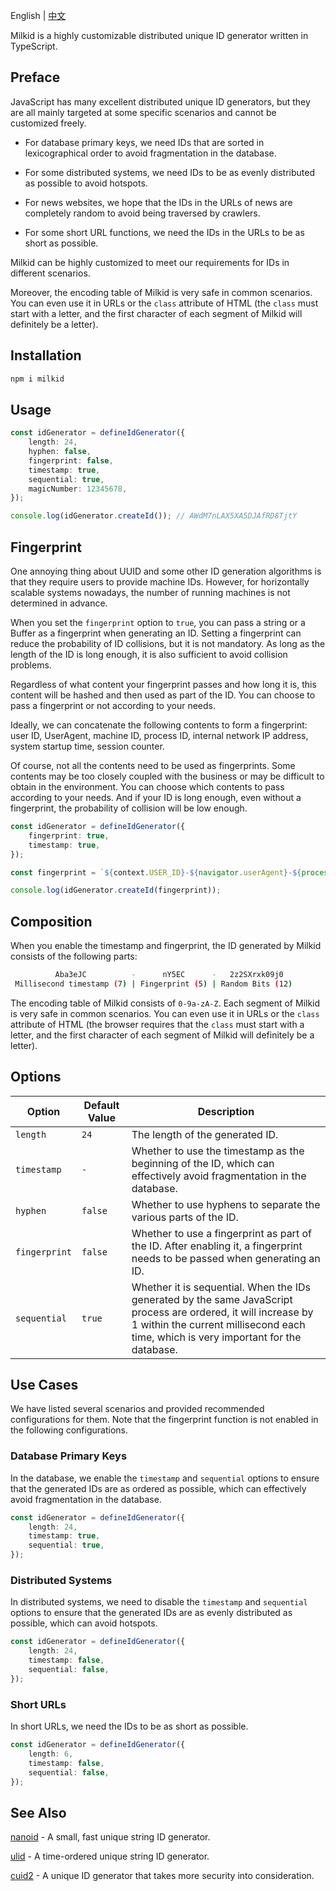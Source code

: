 English | [中文](./README_ZH.md)

Milkid is a highly customizable distributed unique ID generator written in TypeScript.

## Preface

JavaScript has many excellent distributed unique ID generators, but they are all mainly targeted at some specific scenarios and cannot be customized freely.

- For database primary keys, we need IDs that are sorted in lexicographical order to avoid fragmentation in the database.

- For some distributed systems, we need IDs to be as evenly distributed as possible to avoid hotspots.

- For news websites, we hope that the IDs in the URLs of news are completely random to avoid being traversed by crawlers.

- For some short URL functions, we need the IDs in the URLs to be as short as possible.

Milkid can be highly customized to meet our requirements for IDs in different scenarios.

Moreover, the encoding table of Milkid is very safe in common scenarios. You can even use it in URLs or the `class` attribute of HTML (the `class` must start with a letter, and the first character of each segment of Milkid will definitely be a letter).

## Installation

```bash
npm i milkid
```

## Usage

```ts
const idGenerator = defineIdGenerator({
    length: 24,
    hyphen: false,
    fingerprint: false,
    timestamp: true,
    sequential: true,
    magicNumber: 12345678,
});

console.log(idGenerator.createId()); // AWdM7nLAX5XA5DJAfRD8TjtY
```

## Fingerprint

One annoying thing about UUID and some other ID generation algorithms is that they require users to provide machine IDs. However, for horizontally scalable systems nowadays, the number of running machines is not determined in advance.

When you set the `fingerprint` option to `true`, you can pass a string or a Buffer as a fingerprint when generating an ID. Setting a fingerprint can reduce the probability of ID collisions, but it is not mandatory. As long as the length of the ID is long enough, it is also sufficient to avoid collision problems.

Regardless of what content your fingerprint passes and how long it is, this content will be hashed and then used as part of the ID. You can choose to pass a fingerprint or not according to your needs.

Ideally, we can concatenate the following contents to form a fingerprint: user ID, UserAgent, machine ID, process ID, internal network IP address, system startup time, session counter.

Of course, not all the contents need to be used as fingerprints. Some contents may be too closely coupled with the business or may be difficult to obtain in the environment. You can choose which contents to pass according to your needs. And if your ID is long enough, even without a fingerprint, the probability of collision will be low enough.

```ts
const idGenerator = defineIdGenerator({
    fingerprint: true,
    timestamp: true,
});

const fingerprint = `${context.USER_ID}-${navigator.userAgent}-${process.env.MACHINE_ID}-${process.pid}-${getLocalIp()}-${process.uptime()}-${sessionStorage.getItem('sessionCounter')}`;

console.log(idGenerator.createId(fingerprint));
```

## Composition

When you enable the timestamp and fingerprint, the ID generated by Milkid consists of the following parts:

```bash
          Aba3eJC          -      nY5EC      -   2z2SXrxk09j0
 Millisecond timestamp (7) | Fingerprint (5) | Random Bits (12)
```

The encoding table of Milkid consists of `0-9a-zA-Z`. Each segment of Milkid is very safe in common scenarios. You can even use it in URLs or the `class` attribute of HTML (the browser requires that the `class` must start with a letter, and the first character of each segment of Milkid will definitely be a letter).

## Options

Option | Default Value | Description
---|---|---
`length` | `24` | The length of the generated ID.
`timestamp` | `-` | Whether to use the timestamp as the beginning of the ID, which can effectively avoid fragmentation in the database.
`hyphen` | `false` | Whether to use hyphens to separate the various parts of the ID.
`fingerprint` | `false` | Whether to use a fingerprint as part of the ID. After enabling it, a fingerprint needs to be passed when generating an ID.
`sequential` | `true` | Whether it is sequential. When the IDs generated by the same JavaScript process are ordered, it will increase by 1 within the current millisecond each time, which is very important for the database.

## Use Cases

We have listed several scenarios and provided recommended configurations for them. Note that the fingerprint function is not enabled in the following configurations.

### Database Primary Keys

In the database, we enable the `timestamp` and `sequential` options to ensure that the generated IDs are as ordered as possible, which can effectively avoid fragmentation in the database.

```ts
const idGenerator = defineIdGenerator({
    length: 24,
    timestamp: true,
    sequential: true,
});
```

### Distributed Systems

In distributed systems, we need to disable the `timestamp` and `sequential` options to ensure that the generated IDs are as evenly distributed as possible, which can avoid hotspots.

```ts
const idGenerator = defineIdGenerator({
    length: 24,
    timestamp: false,
    sequential: false,
});
```

### Short URLs

In short URLs, we need the IDs to be as short as possible.

```ts
const idGenerator = defineIdGenerator({
    length: 6,
    timestamp: false,
    sequential: false,
});
``` 


## See Also

[nanoid](https://github.com/ai/nanoid) - A small, fast unique string ID generator.

[ulid](https://github.com/ulid/javascript) - A time-ordered unique string ID generator.

[cuid2](https://github.com/paralleldrive/cuid2) - A unique ID generator that takes more security into consideration. 